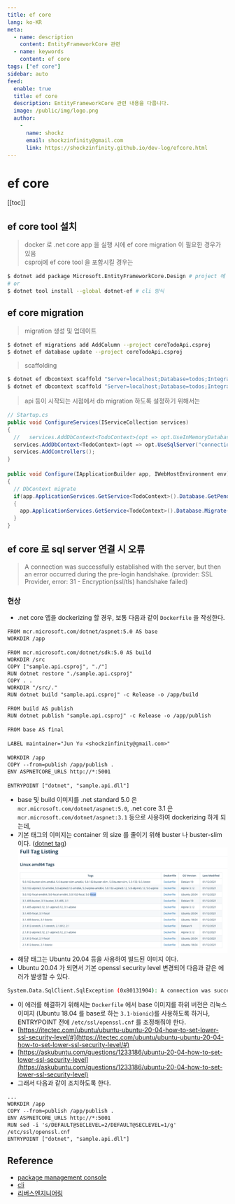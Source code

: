 ```yaml
---
title: ef core
lang: ko-KR
meta:
  - name: description
    content: EntityFrameworkCore 관련
  - name: keywords
    content: ef core
tags: ["ef core"]
sidebar: auto
feed:
  enable: true
  title: ef core
  description: EntityFrameworkCore 관련 내용을 다룹니다.
  image: /public/img/logo.png
  author:
    -
      name: shockz
      email: shockzinfinity@gmail.com
      link: https://shockzinfinity.github.io/dev-log/efcore.html
---
```


# ef core

<TagLinks />

[[toc]]

## ef core tool 설치
> docker 로 .net core app 을 실행 시에 ef core migration 이 필요한 경우가 있음  
> csproj에 ef core tool 을 포함시킬 경우는

```bash
$ dotnet add package Microsoft.EntityFrameworkCore.Design # project 에 직접 포함 (패키지 관리자 콘솔용)
# or
$ dotnet tool install --global dotnet-ef # cli 방식
```

## ef core migration

> migration 생성 및 업데이트

```bash
$ dotnet ef migrations add AddColumn --project coreTodoApi.csproj
$ dotnet ef database update --project coreTodoApi.csproj
```

> scaffolding
```bash
$ dotnet ef dbcontext scaffold "Server=localhost;Database=todos;Integrated Security=false;User ID=sa;Password=y0urStrong!Password;" Microsoft.EntityFrameworkCore.SqlServer -o Models
$ dotnet ef dbcontext scaffold "Server=localhost;Database=todos;Integrated Security=false;User ID=sa;Password=y0urStrong!Password;" Microsoft.EntityFrameworkCore.SqlServer -o Models -t TodoItems -t 테이블명 --context-dir Models -c TodoContext --context-namespace Todo.Api
```

> api 등이 시작되는 시점에서 db migration 하도록 설정하기 위해서는

```csharp
// Startup.cs
public void ConfigureServices(IServiceCollection services)
{
  //   services.AddDbContext<TodoContext>(opt => opt.UseInMemoryDatabase("TodoList"));
  services.AddDbContext<TodoContext>(opt => opt.UseSqlServer("connectionString"));
  services.AddControllers();
}

public void Configure(IApplicationBuilder app, IWebHostEnvironment env)
{
  // DbContext migrate
  if(app.ApplicationServices.GetService<TodoContext>().Database.GetPendingMigrations().Any())
  {
    app.ApplicationServices.GetService<TodoContext>().Database.Migrate();
  }
}
```

## ef core 로 sql server 연결 시 오류
> A connection was successfully established with the server, but then an error occurred during the pre-login handshake. (provider: SSL Provider, error: 31 - Encryption(ssl/tls) handshake failed)

### 현상

- .net core 앱을 dockerizing 할 경우, 보통 다음과 같이 `Dockerfile` 을 작성한다.
```docker
FROM mcr.microsoft.com/dotnet/aspnet:5.0 AS base
WORKDIR /app

FROM mcr.microsoft.com/dotnet/sdk:5.0 AS build
WORKDIR /src
COPY ["sample.api.csproj", "./"]
RUN dotnet restore "./sample.api.csproj"
COPY . .
WORKDIR "/src/."
RUN dotnet build "sample.api.csproj" -c Release -o /app/build

FROM build AS publish
RUN dotnet publish "sample.api.csproj" -c Release -o /app/publish

FROM base AS final

LABEL maintainer="Jun Yu <shockzinfinity@gmail.com>"

WORKDIR /app
COPY --from=publish /app/publish .
ENV ASPNETCORE_URLS http://*:5001

ENTRYPOINT ["dotnet", "sample.api.dll"]
```
- base 및 build 이미지를 .net standard 5.0 은 `mcr.microsoft.com/dotnet/aspnet:5.0`, .net core 3.1 은 `mcr.microsoft.com/dotnet/aspnet:3.1` 등으로 사용하여 dockerizing 하게 되는데,
- 기본 태그의 이미지는 container 의 size 를 줄이기 위해 buster 나 buster-slim 이다. ([dotnet tag](https://hub.docker.com/_/microsoft-dotnet-sdk?tab=description))
![dotnet.docker.tag](./image/dotnet.docker.tag.1.png)
- 해당 태그는 Ubuntu 20.04 등을 사용하여 빌드된 이미지 이다.
- Ubuntu 20.04 가 되면서 기본 openssl security level 변경되어 다음과 같은 에러가 발생할 수 있다.
```bash
System.Data.SqlClient.SqlException (0x80131904): A connection was successfully established with the server, but then an error occurred during the pre-login handshake. (provider: SSL Provider, error: 31 - Encryption(ssl/tls) handshake failed)
```
- 이 에러를 해결하기 위해서는 `Dockerfile` 에서 base 이미지를 하위 버전은 리눅스 이미지 (Ubuntu 18.04 를 base로 하는 `3.1-bionic`)를 사용하도록 하거나, ENTRYPOINT 전에 `/etc/ssl/openssl.cnf` 를 조정해줘야 한다.
- [https://itectec.com/ubuntu/ubuntu-ubuntu-20-04-how-to-set-lower-ssl-security-level/#](https://itectec.com/ubuntu/ubuntu-ubuntu-20-04-how-to-set-lower-ssl-security-level/#)
- [https://askubuntu.com/questions/1233186/ubuntu-20-04-how-to-set-lower-ssl-security-level](https://askubuntu.com/questions/1233186/ubuntu-20-04-how-to-set-lower-ssl-security-level)
- 그래서 다음과 같이 조치하도록 한다.
```docker{5}
...
WORKDIR /app
COPY --from=publish /app/publish .
ENV ASPNETCORE_URLS http://*:5001
RUN sed -i 's/DEFAULT@SECLEVEL=2/DEFAULT@SECLEVEL=1/g' /etc/ssl/openssl.cnf
ENTRYPOINT ["dotnet", "sample.api.dll"]
```

## Reference
- [package management console](https://docs.microsoft.com/ko-kr/ef/core/miscellaneous/cli/powershell)
- [cli](https://docs.microsoft.com/ko-kr/ef/core/miscellaneous/cli/dotnet)
- [리버스엔지니어링](https://docs.microsoft.com/ko-kr/ef/core/managing-schemas/scaffolding?tabs=dotnet-core-cli)
